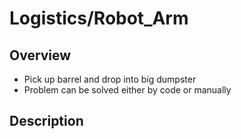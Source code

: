 # Logistics/Robot_Arm

## Overview

- Pick up barrel and drop into big dumpster
- Problem can be solved either by code or manually

## Description
